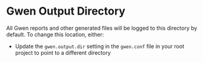 Gwen Output Directory
=====================

All Gwen reports and other generated files will be logged to this directory by default. To change this location, either:
- Update the `gwen.output.dir` setting in the `gwen.conf` file in your root project to point to a different directory
